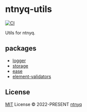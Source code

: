 # ntnyq-utils

[![CI](https://github.com/ntnyq/ntnyq-utils/workflows/CI/badge.svg)](https://github.com/ntnyq/ntnyq-utils/actions)

Utils for ntnyq.

## packages

- [logger](./packages/logger)
- [storage](./packages/storage)
- [ease](./packages/ease)
- [element-validators](./packages/element-validators)

## License

[MIT](./LICENSE) License © 2022-PRESENT [ntnyq](https://github.com/ntnyq)
